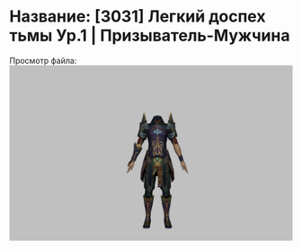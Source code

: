 # Название: [3031] Легкий доспех тьмы Ур.1 | Призыватель-Мужчина

Просмотр файла:
![p080005.png](p080005.png)